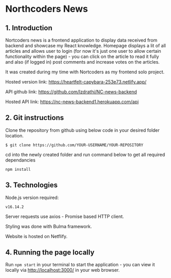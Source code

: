 # Northcoders News

## 1. Introduction

Nortcoders news is a frontend application to display data received from backend and showcase my React knowledge. Homepage displays a lit of all articles and allows user to login (for now it's just one user to allow certain functionality within the page) - you can click on the article to read it fully and also (if logged in) post comments and increase votes on the articles.

It was created during my time with Nortcoders as my frontend solo project.

Hosted version link:
https://heartfelt-capybara-253e73.netlify.app/

API github link:
https://github.com/Izdrathi/NC-news-backend

Hosted API link:
https://nc-news-backend1.herokuapp.com/api

## 2. Git instructions

Clone the repository from github using below code in your desired folder location.

`$ git clone https://github.com/YOUR-USERNAME/YOUR-REPOSITORY`

cd into the newly created folder and run command below to get all required dependancies

```
npm install
```

## 3. Technologies

Node.js version required:

```
v16.14.2
```

Server requests use axios - Promise based HTTP client.

Styling was done with Bulma framework.

Website is hosted on Netflify.

## 4. Running the page locally

Run `npm start` in your terminal to start the application - you can view it locally via [http://localhost:3000/](http://localhost:3000/) in your web browser.
